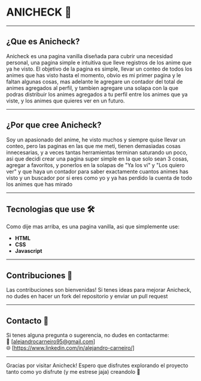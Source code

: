 # ANICHECK 🎌

---

## ¿Que es Anicheck?


Anicheck es una pagina vanilla diseñada para cubrir una necesidad personal, una pagina simple e intuitiva que lleve registros de los anime que ya he visto. El objetivo de la pagina es simple, 
llevar un conteo de todos los animes que has visto hasta el momento, obvio es mi primer pagina y le faltan algunas cosas, mas adelante le agregare un contador del total de animes agregados al perfil, y tambien agregare una solapa con 
la que podras distribuir los animes agregados a tu perfil entre los animes que ya viste, y los animes que quieres ver en un futuro.

---

## ¿Por que cree Anicheck? 

Soy un apasionado del anime, he visto muchos y siempre quise llevar un conteo, pero las paginas en las que me meti, tienen demasiadas cosas innecesarias, y a veces tantas herramientas terminan saturando un poco, asi que decidi crear una pagina super simple
en la que solo sean 3 cosas, agregar a favoritos, y ponerlos en la solapas de "Ya los vi" y "Los quiero ver" y que haya un contador para saber exactamente cuantos animes has visto y un buscador por si eres como yo y ya has perdido la cuenta de todo
los animes que has mirado

---

## Tecnologias que use 🛠️

Como dije mas arriba, es una pagina vanilla, asi que simplemente use:

- **HTML**
- **CSS**
- **Javascript**

---

## Contribuciones 🤝

Las contribuciones son bienvenidas! Si tenes ideas para mejorar Anicheck, no dudes en hacer un fork del repositorio y enviar un pull request

---

## Contacto 📧

Si tenes alguna pregunta o sugerencia, no dudes en contactarme:  
📩 [alejandrocarneiro95@gmail.com]  
🌐 [https://www.linkedin.com/in/alejandro-carneiro/]  

---

Gracias por visitar Anicheck! Espero que disfrutes explorando el proyecto tanto como yo disfrute (y me estrese jaja) creandolo 🎉
